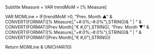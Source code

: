 Subtitle Measure = 
VAR trendMoM = [% Measure]

VAR MOMLine = 
IF(trendMoM >0,
"Prev. Month ▲" & CONVERT(FORMAT([% Measure],"+#.0%;-#.0%"),STRING)& " | " &  CONVERT(FORMAT([Prev Month],"€ #,0"),STRING),
"Prev. Month ▼" & CONVERT(FORMAT([% Measure],"+#.0%;-#.0%"),STRING)& " | " &  CONVERT(FORMAT([Prev Month],"€ #,0"),STRING))

Return
MOMLine & UNICHAR(10)
